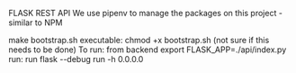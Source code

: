 FLASK REST API
We use pipenv to manage the packages on this project - similar to NPM
 
make bootstrap.sh executable: chmod +x bootstrap.sh (not sure if this needs to be done)
To run: 
from backend 
export FLASK_APP=./api/index.py   
run: run flask --debug run -h 0.0.0.0